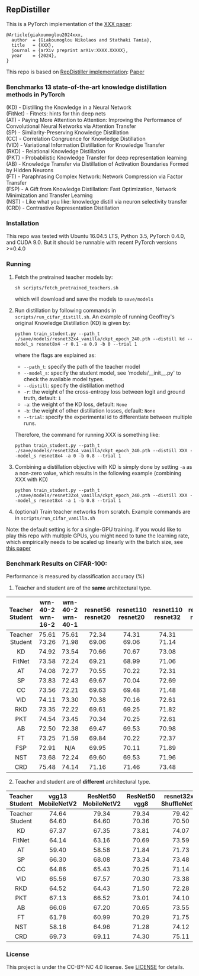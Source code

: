 ## RepDistiller

This is a PyTorch implementation of the [XXX paper](https://arxiv.org/abs/XXXX.XXXXX):
```
@Article{giakoumoglou2024xxx,
  author  = {Giakoumoglou Nikolaos and Stathaki Tania},
  title   = {XXX},
  journal = {arXiv preprint arXiv:XXXX.XXXXX},
  year    = {2024},
}
```
This repo is based on [RepDistiller implementation](https://github.com/HobbitLong/RepDistiller): [Paper](http://arxiv.org/abs/1910.10699)


### Benchmarks 13 state-of-the-art knowledge distillation methods in PyTorch

(KD) - Distilling the Knowledge in a Neural Network  
(FitNet) - Fitnets: hints for thin deep nets  
(AT) - Paying More Attention to Attention: Improving the Performance of Convolutional Neural Networks
    via Attention Transfer  
(SP) - Similarity-Preserving Knowledge Distillation  
(CC) - Correlation Congruence for Knowledge Distillation  
(VID) - Variational Information Distillation for Knowledge Transfer  
(RKD) - Relational Knowledge Distillation  
(PKT) - Probabilistic Knowledge Transfer for deep representation learning  
(AB) - Knowledge Transfer via Distillation of Activation Boundaries Formed by Hidden Neurons  
(FT) - Paraphrasing Complex Network: Network Compression via Factor Transfer  
(FSP) - A Gift from Knowledge Distillation:
    Fast Optimization, Network Minimization and Transfer Learning  
(NST) - Like what you like: knowledge distill via neuron selectivity transfer  
(CRD) - Contrastive Representation Distillation  

### Installation

This repo was tested with Ubuntu 16.04.5 LTS, Python 3.5, PyTorch 0.4.0, and CUDA 9.0. But it should be runnable with recent PyTorch versions >=0.4.0

### Running

1. Fetch the pretrained teacher models by:

    ```
    sh scripts/fetch_pretrained_teachers.sh
    ```
   which will download and save the models to `save/models`
   
2. Run distillation by following commands in `scripts/run_cifar_distill.sh`. An example of running Geoffrey's original Knowledge Distillation (KD) is given by:

    ```
    python train_student.py --path_t ./save/models/resnet32x4_vanilla/ckpt_epoch_240.pth --distill kd --model_s resnet8x4 -r 0.1 -a 0.9 -b 0 --trial 1
    ```
    where the flags are explained as:
    - `--path_t`: specify the path of the teacher model
    - `--model_s`: specify the student model, see 'models/\_\_init\_\_.py' to check the available model types.
    - `--distill`: specify the distillation method
    - `-r`: the weight of the cross-entropy loss between logit and ground truth, default: `1`
    - `-a`: the weight of the KD loss, default: `None`
    - `-b`: the weight of other distillation losses, default: `None`
    - `--trial`: specify the experimental id to differentiate between multiple runs.
    
    Therefore, the command for running XXX is something like:
    ```
    python train_student.py --path_t ./save/models/resnet32x4_vanilla/ckpt_epoch_240.pth --distill XXX --model_s resnet8x4 -a 0 -b 0.8 --trial 1
    ```
    
3. Combining a distillation objective with KD is simply done by setting `-a` as a non-zero value, which results in the following example (combining XXX with KD)
    ```
    python train_student.py --path_t ./save/models/resnet32x4_vanilla/ckpt_epoch_240.pth --distill XXX --model_s resnet8x4 -a 1 -b 0.8 --trial 1     
    ```

4. (optional) Train teacher networks from scratch. Example commands are in `scripts/run_cifar_vanilla.sh`

Note: the default setting is for a single-GPU training. If you would like to play this repo with multiple GPUs, you might need to tune the learning rate, which empirically needs to be scaled up linearly with the batch size, see [this paper](https://arxiv.org/abs/1706.02677)

### Benchmark Results on CIFAR-100:

Performance is measured by classification accuracy (%)

1. Teacher and student are of the **same** architectural type.

| Teacher <br> Student | wrn-40-2 <br> wrn-16-2 | wrn-40-2 <br> wrn-40-1 | resnet56 <br> resnet20 | resnet110 <br> resnet20 | resnet110 <br> resnet32 | resnet32x4 <br> resnet8x4 |  vgg13 <br> vgg8 |
|:---------------:|:-----------------:|:-----------------:|:-----------------:|:------------------:|:------------------:|:--------------------:|:-----------:|
| Teacher <br> Student |    75.61 <br> 73.26    |    75.61 <br> 71.98    |    72.34 <br> 69.06    |     74.31 <br> 69.06    |     74.31 <br> 71.14    |      79.42 <br> 72.50     | 74.64 <br> 70.36 |
| KD | 74.92 | 73.54 | 70.66 | 70.67 | 73.08 | 73.33 | 72.98 |
| FitNet | 73.58 | 72.24 | 69.21 | 68.99 | 71.06 | 73.50 | 71.02 |
| AT | 74.08 | 72.77 | 70.55 | 70.22 | 72.31 | 73.44 | 71.43 |
| SP | 73.83 | 72.43 | 69.67 | 70.04 | 72.69 | 72.94 | 72.68 |
| CC | 73.56 | 72.21 | 69.63 | 69.48 | 71.48 | 72.97 | 70.71 |
| VID | 74.11 | 73.30 | 70.38 | 70.16 | 72.61 | 73.09 | 71.23 |
| RKD | 73.35 | 72.22 | 69.61 | 69.25 | 71.82 | 71.90 | 71.48 |
| PKT | 74.54 | 73.45 | 70.34 | 70.25 | 72.61 | 73.64 | 72.88 |
| AB | 72.50 | 72.38 | 69.47 | 69.53 | 70.98 | 73.17 | 70.94 |
| FT | 73.25 | 71.59 | 69.84 | 70.22 | 72.37 | 72.86 | 70.58 |
| FSP | 72.91 | N/A | 69.95 | 70.11 | 71.89 | 72.62 | 70.23 |
| NST | 73.68 | 72.24 | 69.60 | 69.53 | 71.96 | 73.30 | 71.53 |
| CRD | 75.48 | 74.14 | 71.16 | 71.46 | 73.48 | 75.51 | 73.94 |

2. Teacher and student are of **different** architectural type.

| Teacher <br> Student | vgg13 <br> MobileNetV2 | ResNet50 <br> MobileNetV2 | ResNet50 <br> vgg8 | resnet32x4 <br> ShuffleNetV1 | resnet32x4 <br> ShuffleNetV2 | wrn-40-2 <br> ShuffleNetV1 |
|:---------------:|:-----------------:|:--------------------:|:-------------:|:-----------------------:|:-----------------------:|:---------------------:|
| Teacher <br> Student |    74.64 <br> 64.60    |      79.34 <br> 64.60     |  79.34 <br> 70.36  |       79.42 <br> 70.50       |       79.42 <br> 71.82       |      75.61 <br> 70.50      |
| KD | 67.37 | 67.35 | 73.81 | 74.07 | 74.45 | 74.83 |
| FitNet | 64.14 | 63.16 | 70.69 | 73.59 | 73.54 | 73.73 |
| AT | 59.40 | 58.58 | 71.84 | 71.73 | 72.73 | 73.32 |
| SP | 66.30 | 68.08 | 73.34 | 73.48 | 74.56 | 74.52 |
| CC | 64.86 | 65.43 | 70.25 | 71.14 | 71.29 | 71.38 |
| VID | 65.56 | 67.57 | 70.30 | 73.38 | 73.40 | 73.61 |
| RKD | 64.52 | 64.43 | 71.50 | 72.28 | 73.21 | 72.21 |
| PKT | 67.13 | 66.52 | 73.01 | 74.10 | 74.69 | 73.89 |
| AB | 66.06 | 67.20 | 70.65 | 73.55 | 74.31 | 73.34 |
| FT | 61.78 | 60.99 | 70.29 | 71.75 | 72.50 | 72.03 |
| NST | 58.16 | 64.96 | 71.28 | 74.12 | 74.68 | 74.89 |
| CRD | 69.73 | 69.11 | 74.30 | 75.11 | 75.65 | 76.05 |

### License

This project is under the CC-BY-NC 4.0 license. See [LICENSE](LICENSE) for details.
